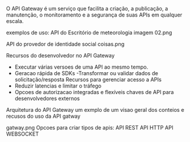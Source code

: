 O API Gateway é um serviço que facilita a criação, a publicação, a manutenção, o monitoramento e a segurança de suas APIs em qualquer escala. 

exemplos de uso:
API do Escritório de meteorologia
imagem 02.png

API do provedor de identidade social
coisas.png

Recursos do desenvolvedor no API Gateway
- Executar várias versoes de uma API ao mesmo tempo.
- Geracao rápida de SDKs
-Transformar ou validar dados de solicitação/resposta
Recursos para gerenciar acesso a APIs
- Reduzir latencias e limitar o tráfego
- Opcoes de autorizacao integradas e flexíveis
chaves de API para desenvolvedores externos

Arquitetura do API Gateway
um exmplo de um visao geral dos conteios e recusos do uso da API gatway

gatway.png
Opcoes para criar tipos de apis:
API REST
API HTTP
API WEBSOCKET